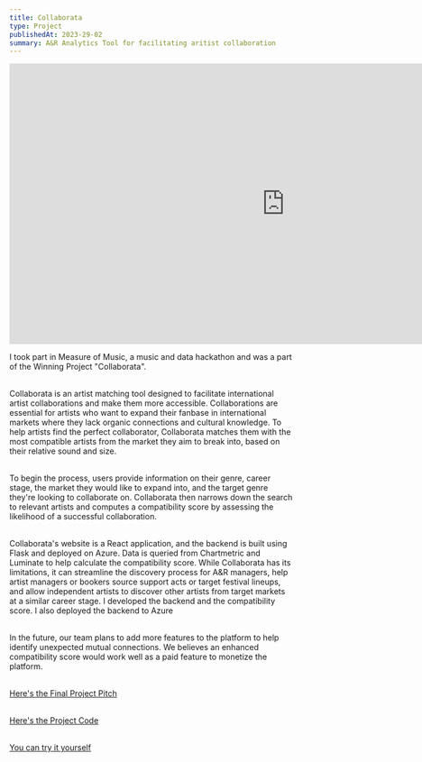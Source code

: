 ```yaml
---
title: Collaborata
type: Project
publishedAt: 2023-29-02
summary: A&R Analytics Tool for facilitating aritist collaboration
---
```

<iframe width="976" height="498" src="https://www.youtube.com/embed/GErgvCgFiLg" title="Collaborata" frameborder="0" allow="accelerometer; autoplay; clipboard-write; encrypted-media; gyroscope; picture-in-picture; web-share" allowfullscreen></iframe>

I took part in Measure of Music, a music and data hackathon and was a part of the Winning Project "Collaborata".

\
Collaborata is an artist matching tool designed to facilitate international artist collaborations and make them more accessible. Collaborations are essential for artists who want to expand their fanbase in international markets where they lack organic connections and cultural knowledge. To help artists find the perfect collaborator, Collaborata matches them with the most compatible artists from the market they aim to break into, based on their relative sound and size.

\
To begin the process, users provide information on their genre, career stage, the market they would like to expand into, and the target genre they're looking to collaborate on. Collaborata then narrows down the search to relevant artists and computes a compatibility score by assessing the likelihood of a successful collaboration.

\
Collaborata's website is a React application, and the backend is built using Flask and deployed on Azure. Data is queried from Chartmetric and Luminate to help calculate the compatibility score. While Collaborata has its limitations, it can streamline the discovery process for A&R managers, help artist managers or bookers source support acts or target festival lineups, and allow independent artists to discover other artists from target markets at a similar career stage. I developed the backend and the compatibility score. I also deployed the backend to Azure 

\
In the future, our team plans to add more features to the platform to help identify unexpected mutual connections. We believes an enhanced compatibility score would work well as a paid feature to monetize the platform.

\
[Here's the Final Project Pitch](https://www.canva.com/design/DAFblWXrycw/4NcGANsW_duGmMf2uqh7Zw/view?analyticsCorrelationId=cd900f09-4176-4147-9ca8-d34f0ba6bf5a) 

\
[Here's the Project Code](https://github.com/rashmi-carol-dsouza/measure-of-music-2023-team-9)

\
[You can try it yourself](https://collaborata.surge.sh/)

